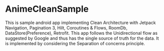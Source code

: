 # AnimeCleanSample
This is sample android app implementing Clean Architecture with Jetpack Navigation, Pagination 3, Hilt, Coroutines &amp; Flows, RoomDb, DataStore(Preference), Retrofit. 
This app follows the Unidirectional flow as suggested by Google and thus has the single source of truth for the data. 
It is implemented by considering the Separation of concerns principle.
